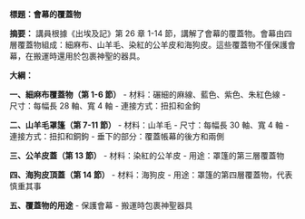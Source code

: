 **標題：會幕的覆蓋物**

**摘要：**
講員根據《出埃及記》第 26 章 1-14 節，講解了會幕的覆蓋物。會幕由四層覆蓋物組成：細麻布、山羊毛、染紅的公羊皮和海狗皮。這些覆蓋物不僅保護會幕，在搬運時還用於包裹神聖的器具。

**大綱：**

**一、細麻布覆蓋物（第 1-6 節）**
    - 材料：碾細的麻線、藍色、紫色、朱紅色線
    - 尺寸：每幅長 28 軸、寬 4 軸
    - 連接方式：扭扣和金鉤

**二、山羊毛罩篷（第 7-11 節）**
    - 材料：山羊毛
    - 尺寸：每幅長 30 軸、寬 4 軸
    - 連接方式：扭扣和銅鉤
    - 垂下的部分：覆蓋帳幕的後方和兩側

**三、公羊皮蓋（第 13 節）**
    - 材料：染紅的公羊皮
    - 用途：罩篷的第三層覆蓋物

**四、海狗皮頂蓋（第 14 節）**
    - 材料：海狗皮
    - 用途：罩篷的第四層覆蓋物，代表慎重其事

**五、覆蓋物的用途**
    - 保護會幕
    - 搬運時包裹神聖器具
